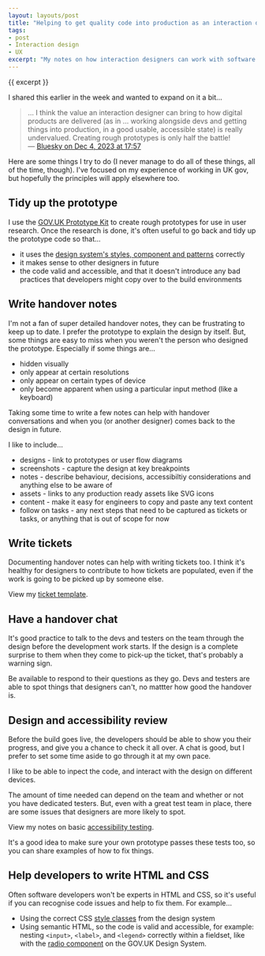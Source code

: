 ```yaml
---
layout: layouts/post
title: "Helping to get quality code into production as an interaction designer"
tags:
- post
- Interaction design
- UX
excerpt: "My notes on how interaction designers can work with software developers and testers on agile delivery teams."
---
```


{{ excerpt }}

I shared this earlier in the week and wanted to expand on it a bit…

> … I think the value an interaction designer can bring to how digital products are delivered (as in … working alongside devs and getting things into production, in a good usable, accessible state) is really undervalued. Creating rough prototypes is only half the battle!<br>
— [Bluesky on Dec 4, 2023 at 17:57](https://bsky.app/profile/benjystanton.bsky.social/post/3kfqfhhmmf62k)

Here are some things I try to do (I never manage to do all of these things, all of the time, though). I've focused on my experience of working in UK gov, but hopefully the principles will apply elsewhere too.

## Tidy up the prototype

I use the [GOV.UK Prototype Kit](https://prototype-kit.service.gov.uk/docs/) to create rough prototypes for use in user research. Once the research is done, it's often useful to go back and tidy up the prototype code so that…
- it uses the [design system's styles, component and patterns](https://design-system.service.gov.uk/) correctly
- it makes sense to other designers in future
- the code valid and accessible, and that it doesn't introduce any bad practices that developers might copy over to the build environments 

## Write handover notes

I'm not a fan of super detailed handover notes, they can be frustrating to keep up to date. I prefer the prototype to explain the design by itself. But, some things are easy to miss when you weren't the person who designed the prototype. Especially if some things are…

- hidden visually
- only appear at certain resolutions
- only appear on certain types of device
- only become apparent when using a particular input method (like a keyboard)

Taking some time to write a few notes can help with handover conversations and when you (or another designer) comes back to the design in future.

I like to include…

- designs - link to prototypes or user flow diagrams
- screenshots - capture the design at key breakpoints
- notes - describe behaviour, decisions, accessibiltiy considerations and anything else to be aware of
- assets - links to any production ready assets like SVG icons
- content - make it easy for engineers to copy and paste any text content
- follow on tasks - any next steps that need to be captured as tickets or tasks, or anything that is out of scope for now

## Write tickets

Documenting handover notes can help with writing tickets too. I think it's healthy for designers to contribute to how tickets are populated, even if the work is going to be picked up by someone else.

View my [ticket template](https://gist.github.com/benjystanton/d701e4d4b3106e7cefcef46c1b60aaf9).

## Have a handover chat

It's good practice to talk to the devs and testers on the team through the design before the development work starts. If the design is a complete surprise to them when they come to pick-up the ticket, that's probably a warning sign.

Be available to respond to their questions as they go. Devs and testers are able to spot things that designers can't, no mattter how good the handover is.

## Design and accessibility review

Before the build goes live, the developers should be able to show you their progress, and give you a chance to check it all over. A chat is good, but I prefer to set some time aside to go through it at my own pace.

I like to be able to inpect the code, and interact with the design on different devices.

The amount of time needed can depend on the team and whether or not you have dedicated testers. But, even with a great test team in place, there are some issues that designers are more likely to spot.

View my notes on basic [accessibility testing](https://gist.github.com/benjystanton/a549446dff269f2229280c97691d6ba8).

It's a good idea to make sure your own prototype passes these tests too, so you can share examples of how to fix things.

## Help developers to write HTML and CSS

Often software developers won't be experts in HTML and CSS, so it's useful if you can recognise code issues and help to fix them. For example…

- Using the correct CSS [style classes](https://design-system.service.gov.uk/styles/) from the design system
- Using semantic HTML, so the code is valid and accessible, for example: nesting `<input>`, `<label>`, and `<legend>` correctly within a fieldset, like with the [radio component](https://design-system.service.gov.uk/components/radios/) on the GOV.UK Design System.